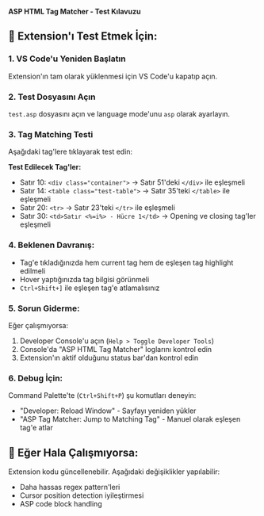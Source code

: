 **ASP HTML Tag Matcher - Test Kılavuzu**

## 🧪 Extension'ı Test Etmek İçin:

### 1. VS Code'u Yeniden Başlatın
Extension'ın tam olarak yüklenmesi için VS Code'u kapatıp açın.

### 2. Test Dosyasını Açın
`test.asp` dosyasını açın ve language mode'unu `asp` olarak ayarlayın.

### 3. Tag Matching Testi
Aşağıdaki tag'lere tıklayarak test edin:

**Test Edilecek Tag'ler:**
- Satır 10: `<div class="container">` → Satır 51'deki `</div>` ile eşleşmeli
- Satır 14: `<table class="test-table">` → Satır 35'teki `</table>` ile eşleşmeli
- Satır 20: `<tr>` → Satır 23'teki `</tr>` ile eşleşmeli
- Satır 30: `<td>Satır <%=i%> - Hücre 1</td>` → Opening ve closing tag'ler eşleşmeli

### 4. Beklenen Davranış:
- Tag'e tıkladığınızda hem current tag hem de eşleşen tag highlight edilmeli
- Hover yaptığınızda tag bilgisi görünmeli
- `Ctrl+Shift+]` ile eşleşen tag'e atlamalısınız

### 5. Sorun Giderme:
Eğer çalışmıyorsa:
1. Developer Console'u açın (`Help > Toggle Developer Tools`)
2. Console'da "ASP HTML Tag Matcher" loglarını kontrol edin
3. Extension'ın aktif olduğunu status bar'dan kontrol edin

### 6. Debug İçin:
Command Palette'te (`Ctrl+Shift+P`) şu komutları deneyin:
- "Developer: Reload Window" - Sayfayı yeniden yükler
- "ASP Tag Matcher: Jump to Matching Tag" - Manuel olarak eşleşen tag'e atlar

## 🔧 Eğer Hala Çalışmıyorsa:

Extension kodu güncellenebilir. Aşağıdaki değişiklikler yapılabilir:
- Daha hassas regex pattern'leri
- Cursor position detection iyileştirmesi
- ASP code block handling

